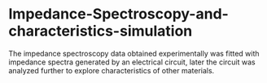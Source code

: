 # Impedance-Spectroscopy-and-characteristics-simulation
The impedance spectroscopy data obtained experimentally was fitted with impedance spectra generated by an electrical circuit, later the circuit was analyzed further to explore characteristics of other materials.

